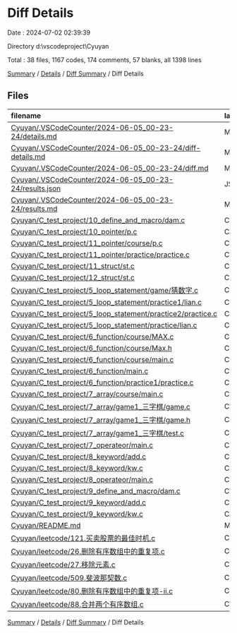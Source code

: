 # Diff Details

Date : 2024-07-02 02:39:39

Directory d:\\vscodeproject\\Cyuyan

Total : 38 files,  1167 codes, 174 comments, 57 blanks, all 1398 lines

[Summary](results.md) / [Details](details.md) / [Diff Summary](diff.md) / Diff Details

## Files
| filename | language | code | comment | blank | total |
| :--- | :--- | ---: | ---: | ---: | ---: |
| [Cyuyan/.VSCodeCounter/2024-06-05_00-23-24/details.md](/Cyuyan/.VSCodeCounter/2024-06-05_00-23-24/details.md) | Markdown | 48 | 0 | 6 | 54 |
| [Cyuyan/.VSCodeCounter/2024-06-05_00-23-24/diff-details.md](/Cyuyan/.VSCodeCounter/2024-06-05_00-23-24/diff-details.md) | Markdown | 30 | 0 | 6 | 36 |
| [Cyuyan/.VSCodeCounter/2024-06-05_00-23-24/diff.md](/Cyuyan/.VSCodeCounter/2024-06-05_00-23-24/diff.md) | Markdown | 29 | 0 | 7 | 36 |
| [Cyuyan/.VSCodeCounter/2024-06-05_00-23-24/results.json](/Cyuyan/.VSCodeCounter/2024-06-05_00-23-24/results.json) | JSON | 1 | 0 | 0 | 1 |
| [Cyuyan/.VSCodeCounter/2024-06-05_00-23-24/results.md](/Cyuyan/.VSCodeCounter/2024-06-05_00-23-24/results.md) | Markdown | 41 | 0 | 7 | 48 |
| [Cyuyan/C_test_project/10_define_and_macro/dam.c](/Cyuyan/C_test_project/10_define_and_macro/dam.c) | C | 11 | 2 | 0 | 13 |
| [Cyuyan/C_test_project/10_pointer/p.c](/Cyuyan/C_test_project/10_pointer/p.c) | C | -10 | -29 | -1 | -40 |
| [Cyuyan/C_test_project/11_pointer/course/p.c](/Cyuyan/C_test_project/11_pointer/course/p.c) | C | 10 | 29 | 1 | 40 |
| [Cyuyan/C_test_project/11_pointer/practice/practice.c](/Cyuyan/C_test_project/11_pointer/practice/practice.c) | C | 54 | 8 | 0 | 62 |
| [Cyuyan/C_test_project/11_struct/st.c](/Cyuyan/C_test_project/11_struct/st.c) | C | -23 | -7 | -5 | -35 |
| [Cyuyan/C_test_project/12_struct/st.c](/Cyuyan/C_test_project/12_struct/st.c) | C | 23 | 7 | 5 | 35 |
| [Cyuyan/C_test_project/5_loop_statement/game/猜数字.c](/Cyuyan/C_test_project/5_loop_statement/game/%E7%8C%9C%E6%95%B0%E5%AD%97.c) | C | 61 | 9 | 0 | 70 |
| [Cyuyan/C_test_project/5_loop_statement/practice1/lian.c](/Cyuyan/C_test_project/5_loop_statement/practice1/lian.c) | C | 184 | 23 | 0 | 207 |
| [Cyuyan/C_test_project/5_loop_statement/practice2/practice.c](/Cyuyan/C_test_project/5_loop_statement/practice2/practice.c) | C | 67 | 11 | 1 | 79 |
| [Cyuyan/C_test_project/5_loop_statement/practice/lian.c](/Cyuyan/C_test_project/5_loop_statement/practice/lian.c) | C | -24 | -9 | -1 | -34 |
| [Cyuyan/C_test_project/6_function/course/MAX.c](/Cyuyan/C_test_project/6_function/course/MAX.c) | C | 11 | 0 | 0 | 11 |
| [Cyuyan/C_test_project/6_function/course/Max.h](/Cyuyan/C_test_project/6_function/course/Max.h) | C++ | 4 | 1 | 0 | 5 |
| [Cyuyan/C_test_project/6_function/course/main.c](/Cyuyan/C_test_project/6_function/course/main.c) | C | 26 | 19 | 1 | 46 |
| [Cyuyan/C_test_project/6_function/main.c](/Cyuyan/C_test_project/6_function/main.c) | C | -31 | -1 | -1 | -33 |
| [Cyuyan/C_test_project/6_function/practice1/practice.c](/Cyuyan/C_test_project/6_function/practice1/practice.c) | C | 116 | 14 | 3 | 133 |
| [Cyuyan/C_test_project/7_array/course/main.c](/Cyuyan/C_test_project/7_array/course/main.c) | C | 65 | 20 | 5 | 90 |
| [Cyuyan/C_test_project/7_array/game1_三字棋/game.c](/Cyuyan/C_test_project/7_array/game1_%E4%B8%89%E5%AD%97%E6%A3%8B/game.c) | C | 247 | 18 | 3 | 268 |
| [Cyuyan/C_test_project/7_array/game1_三字棋/game.h](/Cyuyan/C_test_project/7_array/game1_%E4%B8%89%E5%AD%97%E6%A3%8B/game.h) | C++ | 16 | 1 | 0 | 17 |
| [Cyuyan/C_test_project/7_array/game1_三字棋/test.c](/Cyuyan/C_test_project/7_array/game1_%E4%B8%89%E5%AD%97%E6%A3%8B/test.c) | C | 73 | 1 | 1 | 75 |
| [Cyuyan/C_test_project/7_operateor/main.c](/Cyuyan/C_test_project/7_operateor/main.c) | C | -10 | -26 | -3 | -39 |
| [Cyuyan/C_test_project/8_keyword/add.c](/Cyuyan/C_test_project/8_keyword/add.c) | C | -10 | -8 | -1 | -19 |
| [Cyuyan/C_test_project/8_keyword/kw.c](/Cyuyan/C_test_project/8_keyword/kw.c) | C | -32 | -41 | -5 | -78 |
| [Cyuyan/C_test_project/8_operateor/main.c](/Cyuyan/C_test_project/8_operateor/main.c) | C | 10 | 26 | 3 | 39 |
| [Cyuyan/C_test_project/9_define_and_macro/dam.c](/Cyuyan/C_test_project/9_define_and_macro/dam.c) | C | -11 | -2 | 0 | -13 |
| [Cyuyan/C_test_project/9_keyword/add.c](/Cyuyan/C_test_project/9_keyword/add.c) | C | 10 | 8 | 1 | 19 |
| [Cyuyan/C_test_project/9_keyword/kw.c](/Cyuyan/C_test_project/9_keyword/kw.c) | C | 32 | 41 | 5 | 78 |
| [Cyuyan/README.md](/Cyuyan/README.md) | Markdown | 0 | 0 | -1 | -1 |
| [Cyuyan/leetcode/121.买卖股票的最佳时机.c](/Cyuyan/leetcode/121.%E4%B9%B0%E5%8D%96%E8%82%A1%E7%A5%A8%E7%9A%84%E6%9C%80%E4%BD%B3%E6%97%B6%E6%9C%BA.c) | C | 18 | 9 | 3 | 30 |
| [Cyuyan/leetcode/26.删除有序数组中的重复项.c](/Cyuyan/leetcode/26.%E5%88%A0%E9%99%A4%E6%9C%89%E5%BA%8F%E6%95%B0%E7%BB%84%E4%B8%AD%E7%9A%84%E9%87%8D%E5%A4%8D%E9%A1%B9.c) | C | 13 | 7 | 3 | 23 |
| [Cyuyan/leetcode/27.移除元素.c](/Cyuyan/leetcode/27.%E7%A7%BB%E9%99%A4%E5%85%83%E7%B4%A0.c) | C | 26 | 11 | 4 | 41 |
| [Cyuyan/leetcode/509.斐波那契数.c](/Cyuyan/leetcode/509.%E6%96%90%E6%B3%A2%E9%82%A3%E5%A5%91%E6%95%B0.c) | C | 13 | 8 | 5 | 26 |
| [Cyuyan/leetcode/80.删除有序数组中的重复项-ii.c](/Cyuyan/leetcode/80.%E5%88%A0%E9%99%A4%E6%9C%89%E5%BA%8F%E6%95%B0%E7%BB%84%E4%B8%AD%E7%9A%84%E9%87%8D%E5%A4%8D%E9%A1%B9-ii.c) | C | 25 | 13 | 3 | 41 |
| [Cyuyan/leetcode/88.合并两个有序数组.c](/Cyuyan/leetcode/88.%E5%90%88%E5%B9%B6%E4%B8%A4%E4%B8%AA%E6%9C%89%E5%BA%8F%E6%95%B0%E7%BB%84.c) | C | 54 | 11 | 2 | 67 |

[Summary](results.md) / [Details](details.md) / [Diff Summary](diff.md) / Diff Details